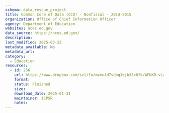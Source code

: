 ```yaml
---
schema: data_rescue_project 
title: Common Core of Data (CCD) - Nonfiscal - 2014-2015
organization: Office of Chief Information Officer
agency: Department of Education
websites: nces.ed.gov
data_source: https://nces.ed.gov/
description: 
last_modified: 2025-03-22
metadata_available: No
metadata_url: 
category:
  - Education
resources:
  - id: 256
    url: https://www.dropbox.com/scl/fo/mznu4d7vdoq1kjb33e8fk/AFNXD-vLzOw-_Z04ztLe2PQ?rlkey=9gdtrcz2x05zbbt3rzkmddn3u&dl=0
    format: 
    status: Finished
    size: 
    download_date: 2025-01-31
    maintainer: ICPSR
    notes: 
---
```

